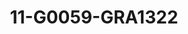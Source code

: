 ---
title: 11-G0059-GRA1322
image: 11-G0059-GRA1322.jpg
brand: graziana-valentini
layout: vestito
---